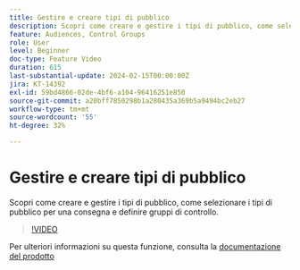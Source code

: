 ```yaml
---
title: Gestire e creare tipi di pubblico
description: Scopri come creare e gestire i tipi di pubblico, come selezionare i tipi di pubblico per una consegna e definire gruppi di controllo.
feature: Audiences, Control Groups
role: User
level: Beginner
doc-type: Feature Video
duration: 615
last-substantial-update: 2024-02-15T00:00:00Z
jira: KT-14392
exl-id: 59bd4866-02de-4bf6-a104-96416251e850
source-git-commit: a20bff7850298b1a280435a369b5a9494bc2eb27
workflow-type: tm+mt
source-wordcount: '55'
ht-degree: 32%

---
```


# Gestire e creare tipi di pubblico

Scopri come creare e gestire i tipi di pubblico, come selezionare i tipi di pubblico per una consegna e definire gruppi di controllo.

>[!VIDEO](https://video.tv.adobe.com/v/3425861/?learn=on)

Per ulteriori informazioni su questa funzione, consulta la [documentazione del prodotto](https://experienceleague.adobe.com/docs/campaign-web/v8/audiences/audiences/create-audience.html?lang=en)
